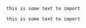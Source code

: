 ﻿<!-- import my-code-snippet -->
    this is some text to import

<!-- import my-code-snippet -->
    this is some text to import
